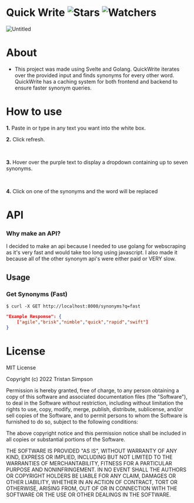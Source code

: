 # Quick Write ![Stars](https://img.shields.io/github/stars/realTristan/QuickWrite?color=brightgreen) ![Watchers](https://img.shields.io/github/watchers/realTristan/QuickWrite?label=Watchers)
![Untitled](https://user-images.githubusercontent.com/75189508/187591268-184a9eac-9c93-4ebf-89c8-adaa9626b29a.png)

# About
- This project was made using Svelte and Golang. QuickWrite iterates over the provided input and finds synonyms for every other word. QuickWrite has a caching system for both frontend and backend to ensure faster synonym queries.

# How to use
**1.** Paste in or type in any text you want into the white box. 
<br>

**2.** Click refresh. 

<br>

**3.** Hover over the purple text to display a dropdown containing up to seven synonyms.

<br>

**4.** Click on one of the synonyms and the word will be replaced

# API
<h3>Why make an API?</h3>
I decided to make an api because I needed to use golang for webscraping as it's
very fast and would take too long using javascript. I also made it because
all of the other synonym api's were either paid or VERY slow.

<h2>Usage</h2>

<h3>Get Synonyms (Fast)</h3>

```
$ curl -X GET http://localhost:8000/synonyms?q=fast
```

```json
"Example Response": {
    ["agile","brisk","nimble","quick","rapid","swift"]
}
```

# License
MIT License

Copyright (c) 2022 Tristan Simpson

Permission is hereby granted, free of charge, to any person obtaining a copy
of this software and associated documentation files (the "Software"), to deal
in the Software without restriction, including without limitation the rights
to use, copy, modify, merge, publish, distribute, sublicense, and/or sell
copies of the Software, and to permit persons to whom the Software is
furnished to do so, subject to the following conditions:

The above copyright notice and this permission notice shall be included in all
copies or substantial portions of the Software.

THE SOFTWARE IS PROVIDED "AS IS", WITHOUT WARRANTY OF ANY KIND, EXPRESS OR
IMPLIED, INCLUDING BUT NOT LIMITED TO THE WARRANTIES OF MERCHANTABILITY,
FITNESS FOR A PARTICULAR PURPOSE AND NONINFRINGEMENT. IN NO EVENT SHALL THE
AUTHORS OR COPYRIGHT HOLDERS BE LIABLE FOR ANY CLAIM, DAMAGES OR OTHER
LIABILITY, WHETHER IN AN ACTION OF CONTRACT, TORT OR OTHERWISE, ARISING FROM,
OUT OF OR IN CONNECTION WITH THE SOFTWARE OR THE USE OR OTHER DEALINGS IN THE
SOFTWARE.
